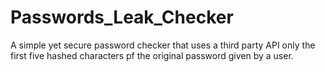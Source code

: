 # Passwords_Leak_Checker
A simple yet secure password checker that uses a third party API only the first five hashed characters pf the original password given by a user.
